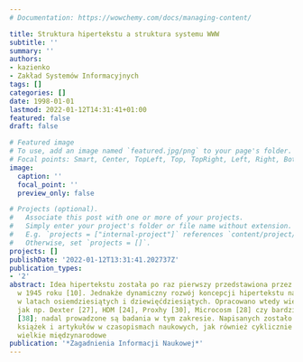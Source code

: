 ```yaml
---
# Documentation: https://wowchemy.com/docs/managing-content/

title: Struktura hipertekstu a struktura systemu WWW
subtitle: ''
summary: ''
authors:
- kazienko
- Zakład Systemów Informacyjnych
tags: []
categories: []
date: 1998-01-01
lastmod: 2022-01-12T14:31:41+01:00
featured: false
draft: false

# Featured image
# To use, add an image named `featured.jpg/png` to your page's folder.
# Focal points: Smart, Center, TopLeft, Top, TopRight, Left, Right, BottomLeft, Bottom, BottomRight.
image:
  caption: ''
  focal_point: ''
  preview_only: false

# Projects (optional).
#   Associate this post with one or more of your projects.
#   Simply enter your project's folder or file name without extension.
#   E.g. `projects = ["internal-project"]` references `content/project/deep-learning/index.md`.
#   Otherwise, set `projects = []`.
projects: []
publishDate: '2022-01-12T13:31:41.202737Z'
publication_types:
- '2'
abstract: Idea hipertekstu została po raz pierwszy przedstawiona przez Vannevar Busha
  w 1945 roku [10]. Jednakże dynamiczny rozwój koncepcji hipertekstu nastąpił dopiero
  w latach osiemdziesiątych i dziewięćdziesiątych. Opracowano wtedy wiele modeli hipertekstu,
  jak np. Dexter [27], HDM [24], Proxhy [30], Microcosm [28] czy bardziej formalny-XHMBS
  [38]; nadal prowadzone są badania w tym zakresie. Napisanych zostało także dużo
  książek i artykułów w czasopismach naukowych, jak również cyklicznie odbywają się
  wielkie międzynarodowe
publication: '*Zagadnienia Informacji Naukowej*'
---
```

